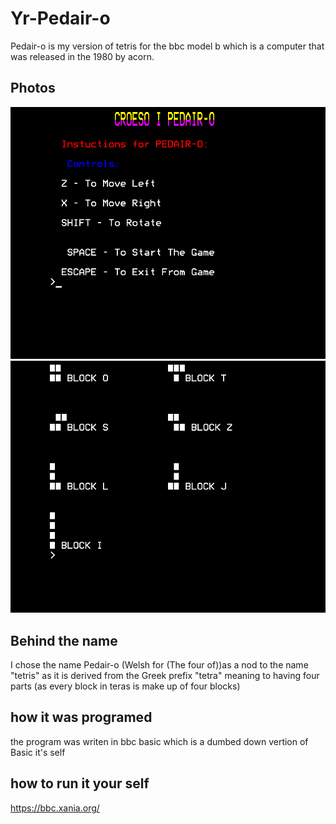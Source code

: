 # Yr-Pedair-o
Pedair-o is my version of tetris for the bbc model b which is a computer that was released in the 1980 by acorn.
## Photos
![alt text](https://raw.githubusercontent.com/Dunvantkai/Yr-Pedair-o/main/Programs_Photos/title.bmp)
![alt text](https://raw.githubusercontent.com/Dunvantkai/Yr-Pedair-o/main/Programs_Photos/blocks.bmp)
## Behind the name
I chose the name Pedair-o (Welsh for (The four of))as a nod to the name "tetris" as it is derived from the Greek prefix "tetra" meaning to having four parts (as every block in teras is make up of four blocks)
## how it was programed
the program was writen in bbc basic which is a dumbed down vertion of Basic it's self
## how to run it your self 
https://bbc.xania.org/
